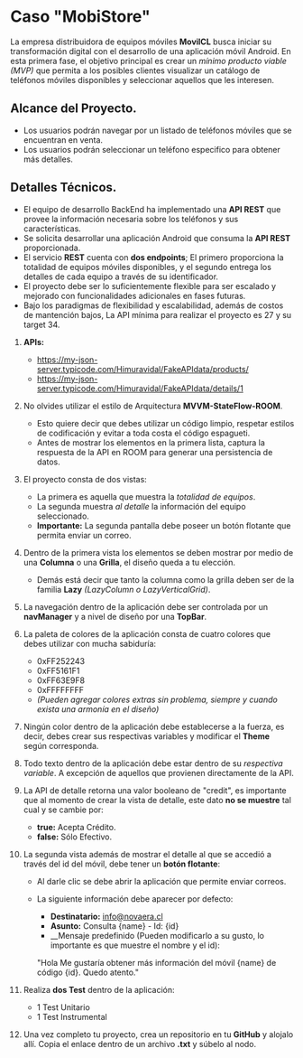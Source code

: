 # Caso "MobiStore"

La empresa distribuidora de equipos móviles __MovilCL__ busca iniciar su transformación digital con el desarrollo de una aplicación móvil Android. En esta primera fase, el objetivo principal es crear un _mínimo producto viable (MVP)_ que permita a los posibles clientes visualizar un catálogo de teléfonos móviles disponibles y seleccionar aquellos que les interesen.

## Alcance del Proyecto.

- Los usuarios podrán navegar por un listado de teléfonos móviles que se encuentran en venta.
- Los usuarios podrán seleccionar un teléfono especifico para obtener más detalles.

## Detalles Técnicos.

- El equipo de desarrollo BackEnd ha implementado una __API REST__ que provee la información necesaria sobre los teléfonos y sus características.
- Se solicita desarrollar una aplicación Android que consuma la __API REST__ proporcionada.
- El servicio __REST__ cuenta con __dos endpoints__; El primero proporciona la totalidad de equipos móviles disponibles, y el segundo entrega los detalles de cada equipo a través de su identificador. 
- El proyecto debe ser lo suficientemente flexible para ser escalado y mejorado con funcionalidades adicionales en fases futuras.
- Bajo los paradigmas de flexibilidad y escalabilidad, además de costos de mantención bajos, La API mínima para realizar el proyecto es 27 y su target 34.

1. __APIs:__
    - https://my-json-server.typicode.com/Himuravidal/FakeAPIdata/products/
    - https://my-json-server.typicode.com/Himuravidal/FakeAPIdata/details/1

2. No olvides utilizar el estilo de Arquitectura __MVVM-StateFlow-ROOM__.
    - Esto quiere decir que debes utilizar un código limpio, respetar estilos de codificación y evitar a toda costa el código espagueti.
    - Antes de mostrar los elementos en la primera lista, captura la respuesta de la API en ROOM para generar una persistencia de datos.

3. El proyecto consta de dos vistas:
    - La primera es aquella que muestra la _totalidad de equipos_.
    - La segunda muestra _al detalle_ la información del equipo seleccionado.
    - __Importante:__ La segunda pantalla debe poseer un botón flotante que permita enviar un correo.

4. Dentro de la primera vista los elementos se deben mostrar por medio de una __Columna__ o una __Grilla__, el diseño queda a tu elección.
    - Demás está decir que tanto la columna como la grilla deben ser de la familia __Lazy__ _(LazyColumn o LazyVerticalGrid)_.

5. La navegación dentro de la aplicación debe ser controlada por un __navManager__ y a nivel de diseño por una __TopBar__.

6. La paleta de colores de la aplicación consta de cuatro colores que debes utilizar con mucha sabiduría:
    - 0xFF252243
    - 0xFF5161F1
    - 0xFF63E9F8
    - 0xFFFFFFFF
    - _(Pueden agregar colores extras sin problema, siempre y cuando exista una armonía en el diseño)_

7. Ningún color dentro de la aplicación debe establecerse a la fuerza, es decir, debes crear sus respectivas variables y modificar el __Theme__ según corresponda.

8. Todo texto dentro de la aplicación debe estar dentro de su _respectiva variable_. A excepción de aquellos que provienen directamente de la API.

9. La API de detalle retorna una valor booleano de "credit", es importante que al momento de crear la vista de detalle, este dato __no se muestre__ tal cual y se cambie por:
    - __true:__ Acepta Crédito.
    - __false:__ Sólo Efectivo.

10. La segunda vista además de mostrar el detalle al que se accedió a través del id del móvil, debe tener un __botón flotante__:
    - Al darle clic se debe abrir la aplicación que permite enviar correos.
    - La siguiente información debe aparecer por defecto:
        - __Destinatario:__ info@novaera.cl
        - __Asunto:__ Consulta {name} - Id: {id}
        - __Mensaje predefinido (Pueden modificarlo a su gusto, lo importante es que muestre el nombre y el id):

        "Hola
        Me gustaría obtener más información del móvil {name} de código {id}.
        Quedo atento."

11. Realiza __dos Test__ dentro de la aplicación:
    - 1 Test Unitario
    - 1 Test Instrumental

12. Una vez completo tu proyecto, crea un repositorio en tu __GitHub__ y alojalo allí. Copia el enlace dentro de un archivo __.txt__ y súbelo al nodo.
